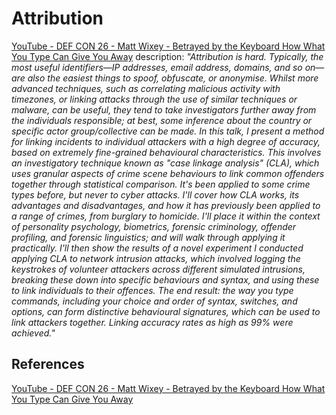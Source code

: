 # Attribution


[YouTube - DEF CON 26 - Matt Wixey - Betrayed by the Keyboard How What You Type Can Give You Away](https://www.youtube.com/watch?v=Xt17ZlQbF9o) description: *"Attribution is hard. Typically, the most useful identifiers—IP addresses, email address, domains, and so on—are also the easiest things to spoof, obfuscate, or anonymise. Whilst more advanced techniques, such as correlating malicious activity with timezones, or linking attacks through the use of similar techniques or malware, can be useful, they tend to take investigators further away from the individuals responsible; at best, some inference about the country or specific actor group/collective can be made. In this talk, I present a method for linking incidents to individual attackers with a high degree of accuracy, based on extremely fine-grained behavioural characteristics. This involves an investigatory technique known as "case linkage analysis" (CLA), which uses granular aspects of crime scene behaviours to link common offenders together through statistical comparison. It's been applied to some crime types before, but never to cyber attacks. I'll cover how CLA works, its advantages and disadvantages, and how it has previously been applied to a range of crimes, from burglary to homicide. I'll place it within the context of personality psychology, biometrics, forensic criminology, offender profiling, and forensic linguistics; and will walk through applying it practically. I'll then show the results of a novel experiment I conducted applying CLA to network intrusion attacks, which involved logging the keystrokes of volunteer attackers across different simulated intrusions, breaking these down into specific behaviours and syntax, and using these to link individuals to their offences. The end result: the way you type commands, including your choice and order of syntax, switches, and options, can form distinctive behavioural signatures, which can be used to link attackers together. Linking accuracy rates as high as 99% were achieved."*

## References

[YouTube - DEF CON 26 - Matt Wixey - Betrayed by the Keyboard How What You Type Can Give You Away](https://www.youtube.com/watch?v=Xt17ZlQbF9o)
